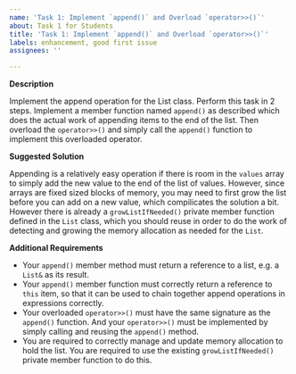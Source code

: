 ```yaml
---
name: 'Task 1: Implement `append()` and Overload `operator>>()`'
about: Task 1 for Students
title: 'Task 1: Implement `append()` and Overload `operator>>()`'
labels: enhancement, good first issue
assignees: ''

---
```


**Description**

Implement the append operation for the List class.  Perform this task in 2 steps.  Implement a member function named `append()` as described which does the actual work of appending items to the end of the list.  Then overload the `operator>>()` and simply call the `append()` function to implement this overloaded operator.


**Suggested Solution**

Appending is a relatively easy operation if there is room in the `values` array to simply add the new value to the end of the list of values.  However, since arrays are fixed sized blocks of memory, you may need to first grow the list before you can add on a new value, which compilicates the solution a bit.  However there is already a `growListIfNeeded()` private member function defined in the `List` class, which you should reuse in order to do the work of detecting and growing the memory allocation as needed for the `List`.


**Additional Requirements**

- Your `append()` member method must return a reference to a list, e.g. a `List&` as its result.
- Your `append()` member function must correctly return a reference to `this` item, so that it can be used to chain together append operations in expressions correctly.
- Your overloaded `operator>>()` must have the same signature as the `append()` function.  And your `operator>>()` must be implemented by simply calling and reusing the `append()` method.
- You are required to correctly manage and update memory allocation to hold the list.  You are required to use the existing `growListIfNeeded()` private member function to do this.

